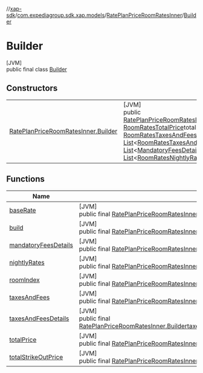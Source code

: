 //[xap-sdk](../../../../index.md)/[com.expediagroup.sdk.xap.models](../../index.md)/[RatePlanPriceRoomRatesInner](../index.md)/[Builder](index.md)

# Builder

[JVM]\
public final class [Builder](index.md)

## Constructors

| | |
|---|---|
| [RatePlanPriceRoomRatesInner.Builder](-rate-plan-price-room-rates-inner.-builder.md) | [JVM]<br>public [RatePlanPriceRoomRatesInner.Builder](index.md)[RatePlanPriceRoomRatesInner.Builder](-rate-plan-price-room-rates-inner.-builder.md)([Integer](https://docs.oracle.com/javase/8/docs/api/java/lang/Integer.html)roomIndex, [RoomRatesTotalPrice](../../-room-rates-total-price/index.md)totalPrice, [RoomRatesBaseRate](../../-room-rates-base-rate/index.md)baseRate, [RoomRatesTaxesAndFees](../../-room-rates-taxes-and-fees/index.md)taxesAndFees, [RoomRatesTotalStrikeOutPrice](../../-room-rates-total-strike-out-price/index.md)totalStrikeOutPrice, [List](https://docs.oracle.com/javase/8/docs/api/java/util/List.html)&lt;[RoomRatesTaxesAndFeesDetailsInner](../../-room-rates-taxes-and-fees-details-inner/index.md)&gt;taxesAndFeesDetails, [List](https://docs.oracle.com/javase/8/docs/api/java/util/List.html)&lt;[MandatoryFeesDetail](../../-mandatory-fees-detail/index.md)&gt;mandatoryFeesDetails, [List](https://docs.oracle.com/javase/8/docs/api/java/util/List.html)&lt;[RoomRatesNightlyRatesInner](../../-room-rates-nightly-rates-inner/index.md)&gt;nightlyRates) |

## Functions

| Name | Summary |
|---|---|
| [baseRate](base-rate.md) | [JVM]<br>public final [RatePlanPriceRoomRatesInner.Builder](index.md)[baseRate](base-rate.md)([RoomRatesBaseRate](../../-room-rates-base-rate/index.md)baseRate) |
| [build](build.md) | [JVM]<br>public final [RatePlanPriceRoomRatesInner](../index.md)[build](build.md)() |
| [mandatoryFeesDetails](mandatory-fees-details.md) | [JVM]<br>public final [RatePlanPriceRoomRatesInner.Builder](index.md)[mandatoryFeesDetails](mandatory-fees-details.md)([List](https://docs.oracle.com/javase/8/docs/api/java/util/List.html)&lt;[MandatoryFeesDetail](../../-mandatory-fees-detail/index.md)&gt;mandatoryFeesDetails) |
| [nightlyRates](nightly-rates.md) | [JVM]<br>public final [RatePlanPriceRoomRatesInner.Builder](index.md)[nightlyRates](nightly-rates.md)([List](https://docs.oracle.com/javase/8/docs/api/java/util/List.html)&lt;[RoomRatesNightlyRatesInner](../../-room-rates-nightly-rates-inner/index.md)&gt;nightlyRates) |
| [roomIndex](room-index.md) | [JVM]<br>public final [RatePlanPriceRoomRatesInner.Builder](index.md)[roomIndex](room-index.md)([Integer](https://docs.oracle.com/javase/8/docs/api/java/lang/Integer.html)roomIndex) |
| [taxesAndFees](taxes-and-fees.md) | [JVM]<br>public final [RatePlanPriceRoomRatesInner.Builder](index.md)[taxesAndFees](taxes-and-fees.md)([RoomRatesTaxesAndFees](../../-room-rates-taxes-and-fees/index.md)taxesAndFees) |
| [taxesAndFeesDetails](taxes-and-fees-details.md) | [JVM]<br>public final [RatePlanPriceRoomRatesInner.Builder](index.md)[taxesAndFeesDetails](taxes-and-fees-details.md)([List](https://docs.oracle.com/javase/8/docs/api/java/util/List.html)&lt;[RoomRatesTaxesAndFeesDetailsInner](../../-room-rates-taxes-and-fees-details-inner/index.md)&gt;taxesAndFeesDetails) |
| [totalPrice](total-price.md) | [JVM]<br>public final [RatePlanPriceRoomRatesInner.Builder](index.md)[totalPrice](total-price.md)([RoomRatesTotalPrice](../../-room-rates-total-price/index.md)totalPrice) |
| [totalStrikeOutPrice](total-strike-out-price.md) | [JVM]<br>public final [RatePlanPriceRoomRatesInner.Builder](index.md)[totalStrikeOutPrice](total-strike-out-price.md)([RoomRatesTotalStrikeOutPrice](../../-room-rates-total-strike-out-price/index.md)totalStrikeOutPrice) |
